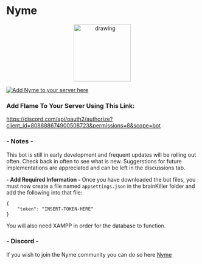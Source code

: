 # Nyme
<p align="center">
<img src="https://i.imgur.com/a6boLPg.png" alt="drawing" width="150"/>
  </p>
  
[![Add Nyme to your server here](https://img.shields.io/badge/Bot-Add%20Nyme-brightgreen)](https://discord.com/api/oauth2/authorize?client_id=808888674900508723&permissions=8&scope=bot)

### Add Flame To Your Server Using This Link: 
https://discord.com/api/oauth2/authorize?client_id=808888674900508723&permissions=8&scope=bot

### - Notes -
This bot is still in early development and frequent updates will be rolling out often. Check back in often to see what is new. Suggerstions for future implementations are appreciated and can be left in the discussions tab.

**- Add Required Information -**
Once you have downloaded the bot files, you must now create a file named `appsettings.json` in the brainKiller folder and add the following into that file: 

```
{
    "token": "INSERT-TOKEN-HERE"
}
```

You will also need XAMPP in order for the database to function.


### - Discord - 
If you wish to join the Nyme community you can do so here
[Nyme](https://discord.gg/a5SmPbSGEJ)
